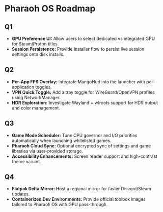 # Pharaoh OS Roadmap

## Q1
- **GPU Preference UI:** Allow users to select dedicated vs integrated GPU for Steam/Proton titles.
- **Session Persistence:** Provide installer flow to persist live session settings onto disk installs.

## Q2
- **Per-App FPS Overlay:** Integrate MangoHud into the launcher with per-application toggles.
- **VPN Quick Toggle:** Add a tray toggle for WireGuard/OpenVPN profiles using NetworkManager.
- **HDR Exploration:** Investigate Wayland + wlroots support for HDR output and color management.

## Q3
- **Game Mode Scheduler:** Tune CPU governor and I/O priorities automatically when launching whitelisted games.
- **Pharaoh Cloud Sync:** Optional encrypted sync of settings and game libraries via user-provided storage.
- **Accessibility Enhancements:** Screen reader support and high-contrast theme variant.

## Q4
- **Flatpak Delta Mirror:** Host a regional mirror for faster Discord/Steam updates.
- **Containerized Dev Environments:** Provide official toolbox images tailored to Pharaoh OS with GPU pass-through.
